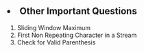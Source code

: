   <h2><li>Other Important Questions</li></h2>
    <ol type="1">
      <li>Sliding Window Maximum</li>
      <li>First Non Repeating Character in a Stream</li>
      <li>Check for Valid Parenthesis</li>
    </ol>
